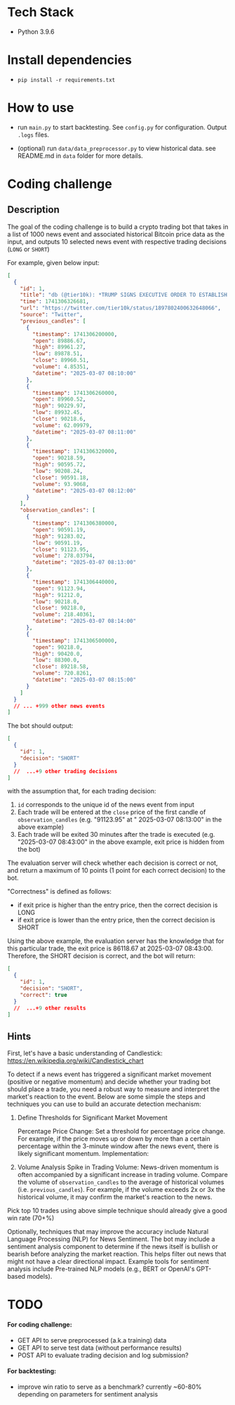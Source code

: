 # Tech Stack

- Python 3.9.6

# Install dependencies

- `pip install -r requirements.txt`

# How to use

- run `main.py` to start backtesting. See `config.py` for configuration. Output `.logs` files.

- (optional) run `data/data_preprocessor.py` to view historical data. see README.md in `data` folder for more details.

# Coding challenge

## Description

The goal of the coding challenge is to build a crypto trading bot that takes in a list of 1000 news event and
associated historical Bitcoin price data as the input, and outputs 10 selected news event with respective trading
decisions (`LONG` or `SHORT`)

For example, given below input:

```json
[
  {
    "id": 1,
    "title": "db (@tier10k): *TRUMP SIGNS EXECUTIVE ORDER TO ESTABLISH STRATEGIC BITCOIN RESERVE: SACKS",
    "time": 1741306326681,
    "url": "https://twitter.com/tier10k/status/1897802400632648066",
    "source": "Twitter",
    "previous_candles": [
      {
        "timestamp": 1741306200000,
        "open": 89886.67,
        "high": 89961.27,
        "low": 89878.51,
        "close": 89960.51,
        "volume": 4.85351,
        "datetime": "2025-03-07 08:10:00"
      },
      {
        "timestamp": 1741306260000,
        "open": 89960.52,
        "high": 90229.97,
        "low": 89932.45,
        "close": 90218.6,
        "volume": 62.09979,
        "datetime": "2025-03-07 08:11:00"
      },
      {
        "timestamp": 1741306320000,
        "open": 90218.59,
        "high": 90595.72,
        "low": 90208.24,
        "close": 90591.18,
        "volume": 93.9068,
        "datetime": "2025-03-07 08:12:00"
      }
    ],
    "observation_candles": [
      {
        "timestamp": 1741306380000,
        "open": 90591.19,
        "high": 91283.02,
        "low": 90591.19,
        "close": 91123.95,
        "volume": 278.03794,
        "datetime": "2025-03-07 08:13:00"
      },
      {
        "timestamp": 1741306440000,
        "open": 91123.94,
        "high": 91212.0,
        "low": 90218.0,
        "close": 90218.0,
        "volume": 218.40361,
        "datetime": "2025-03-07 08:14:00"
      },
      {
        "timestamp": 1741306500000,
        "open": 90218.0,
        "high": 90420.0,
        "low": 88300.0,
        "close": 89218.58,
        "volume": 720.8261,
        "datetime": "2025-03-07 08:15:00"
      }
    ]
  }
  // ... +999 other news events
]
```

The bot should output:

```json
[
  {
    "id": 1,
    "decision": "SHORT"
  }
  //  ...+9 other trading decisions 
]
```

with the assumption that, for each trading decision:

1. `id` corresponds to the unique id of the news event from input
2. Each trade will be entered at the `close` price of the first candle of `observation_candles` (e.g. "91123.95" at "
   2025-03-07 08:13:00" in the above example)
3. Each trade will be exited 30 minutes after the trade is executed (e.g. "2025-03-07 08:43:00" in the above example,
   exit price is hidden from the bot)

The evaluation server will check whether each decision is correct or not, and return a maximum of 10 points (1 point for
each correct decision) to the bot.

"Correctness" is defined as follows:

- if exit price is higher than the entry price, then the correct decision is LONG
- if exit price is lower than the entry price, then the correct decision is SHORT

Using the above example, the evaluation server has the knowledge that for this particular trade, the exit
price is 86118.67 at 2025-03-07 08:43:00. Therefore, the SHORT decision is correct, and the bot will return:

```json
[
  {
    "id": 1,
    "decision": "SHORT",
    "correct": true
  }
  //  ...+9 other results
]
```

## Hints

First, let's have a basic understanding of Candlestick: https://en.wikipedia.org/wiki/Candlestick_chart

To detect if a news event has triggered a significant market movement (positive or negative momentum) and decide whether
your trading bot should place a trade, you need a robust way to measure and interpret the market's reaction to the
event. Below are some simple the steps and techniques you can use to build an accurate detection mechanism:

1. Define Thresholds for Significant Market Movement

   Percentage Price Change: Set a threshold for percentage price change. For example, if the price moves up or down by
   more than a certain percentage within the 3-minute window after the news event, there is likely significant momentum.
   Implementation:

2. Volume Analysis
   Spike in Trading Volume: News-driven momentum is often accompanied by a significant increase in trading volume.
   Compare the volume of `observation_candles` to the average of historical volumes (i.e. `previous_candles`).
   For example, if the volume exceeds 2x or 3x the historical volume, it may confirm the market's reaction to the news.

Pick top 10 trades using above simple technique should already give a good win rate (70+%)

Optionally, techniques that may improve the accuracy include Natural Language Processing (NLP) for News Sentiment. The
bot may include a sentiment analysis component to determine if the news itself is bullish or bearish before analyzing
the market reaction. This helps filter out news that might not have a clear directional impact. Example tools for
sentiment analysis include Pre-trained NLP models (e.g., BERT or OpenAI's GPT-based models).

# TODO

#### For coding challenge:

- GET API to serve preprocessed (a.k.a training) data
- GET API to serve test data (without performance results)
- POST API to evaluate trading decision and log submission?

#### For backtesting:

- improve win ratio to serve as a benchmark? currently ~60-80% depending on parameters for sentiment analysis